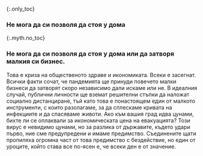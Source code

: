 {:.only_toc}
### Не мога да си позволя да стоя у дома

{:.myth.no_toc}
### Не мога да си позволя да стоя у дома или да затворя малкия си бизнес.

Това е криза на общественото здраве и икономиката. Всеки е засегнат. Всички факти сочат, че пандемията ще принуди повечето малки бизнеси да затворят скоро независимо дали искаме или не. В идеалния случай, публични личности ще вземат решителни стъпки да наложат социално дистанциране, тъй като това е понастоящем един от малкото инструменти, с които разолагаме, за да сплескаме кривата на инфекциите и да спасяваме животи. Ако към вашия град идва цунами, бихте ли се оплаквали за икономическата цена на евакуацията? Този вирус е невидимо цунами, но за разлика от държавите, където удари първо, ние сме предупредени и имаме предимство. Съединените щати пропиляха огромна част от това предимство с бездействие, но един от уроците, който става все по-ясен е, че всеки ден е от значение.
